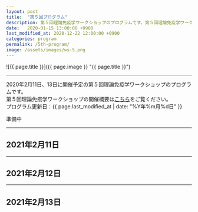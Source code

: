 ```yaml
---
layout: post
title:  "第５回プログラム"
description: 第５回理論免疫学ワークショップのプログラムです。第５回理論免疫学ワークショップの各講演の時間・講演者・講演タイトルを掲載しています。
date:   2020-01-15 13:00:00 +0900
last_modified_at: 2020-12-22 12:00:00 +0900
categories: program
permalink: /5th-program/
image: /assets/images/ws-5.png
---
```


![{{ page.title }}]({{ page.image }} "{{ page.title }}")

---
2020年2月11日、13日に開催予定の第５回理論免疫学ワークショップのプログラムです。  
第５回理論免疫学ワークショップの開催概要は[こちら](/5th-workshop)をご覧ください。  
プログラム更新日：{{ page.last_modified_at | date: "%Y年%m月%d日" }}

準備中

---

## 2021年2月11日


---

## 2021年2月12日


---

## 2021年2月13日
